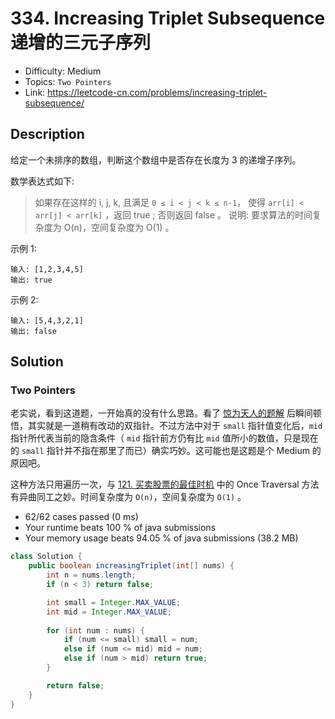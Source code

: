 # 334. Increasing Triplet Subsequence 递增的三元子序列

- Difficulty: Medium
- Topics: `Two Pointers`
- Link: https://leetcode-cn.com/problems/increasing-triplet-subsequence/

## Description

给定一个未排序的数组，判断这个数组中是否存在长度为 3 的递增子序列。

数学表达式如下:

> 如果存在这样的 i, j, k,  且满足 `0 ≤ i < j < k ≤ n-1`，
> 使得 `arr[i] < arr[j] < arr[k]` ，返回 true ; 否则返回 false 。
说明: 要求算法的时间复杂度为 O(n)，空间复杂度为 O(1) 。

示例 1:
```
输入: [1,2,3,4,5]
输出: true
```
示例 2:
```
输入: [5,4,3,2,1]
输出: false
```

## Solution

### Two Pointers

老实说，看到这道题，一开始真的没有什么思路。看了 [惊为天人的题解](https://leetcode-cn.com/problems/increasing-triplet-subsequence/solution/c-xian-xing-shi-jian-fu-za-du-xiang-xi-jie-xi-da-b/) 后瞬间顿悟，其实就是一道稍有改动的双指针。不过方法中对于 `small` 指针值变化后，`mid` 指针所代表当前的隐含条件（ `mid` 指针前方仍有比 `mid` 值所小的数值，只是现在的 `small` 指针并不指在那里了而已）确实巧妙。这可能也是这题是个 Medium 的原因吧。

这种方法只用遍历一次，与 [121. 买卖股票的最佳时机](121.%20Best%20Time%20to%20Buy%20and%20Sell%20Stock%20买卖股票的最佳时机.md) 中的 Once Traversal 方法有异曲同工之妙。时间复杂度为 `O(n)`，空间复杂度为 `O(1)` 。

- 62/62 cases passed (0 ms)
- Your runtime beats 100 % of java submissions
- Your memory usage beats 94.05 % of java submissions (38.2 MB)

```java
class Solution {
    public boolean increasingTriplet(int[] nums) {
        int n = nums.length;
        if (n < 3) return false;

        int small = Integer.MAX_VALUE;
        int mid = Integer.MAX_VALUE;
        
        for (int num : nums) {
            if (num <= small) small = num;
            else if (num <= mid) mid = num;
            else if (num > mid) return true;
        }

        return false;
    }
}
```
